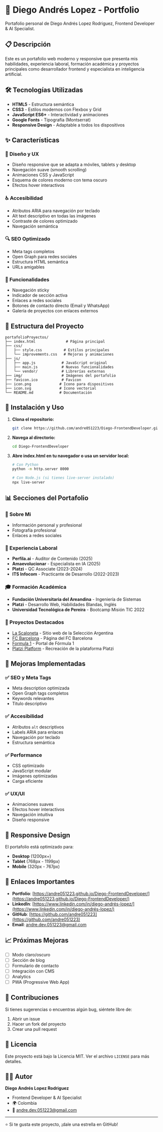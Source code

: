# 🚀 Diego Andrés Lopez - Portfolio

Portafolio personal de Diego Andrés Lopez Rodriguez, Frontend Developer & AI Specialist.

## 📋 Descripción

Este es un portafolio web moderno y responsive que presenta mis habilidades, experiencia laboral, formación académica y proyectos principales como desarrollador frontend y especialista en inteligencia artificial.

## 🛠️ Tecnologías Utilizadas

- **HTML5** - Estructura semántica
- **CSS3** - Estilos modernos con Flexbox y Grid
- **JavaScript ES6+** - Interactividad y animaciones
- **Google Fonts** - Tipografía (Montserrat)
- **Responsive Design** - Adaptable a todos los dispositivos

## ✨ Características

### 🎨 Diseño y UX
- Diseño responsive que se adapta a móviles, tablets y desktop
- Navegación suave (smooth scrolling)
- Animaciones CSS y JavaScript
- Esquema de colores moderno con tema oscuro
- Efectos hover interactivos

### ♿ Accesibilidad
- Atributos ARIA para navegación por teclado
- Alt text descriptivo en todas las imágenes
- Contraste de colores optimizado
- Navegación semántica

### 🔍 SEO Optimizado
- Meta tags completos
- Open Graph para redes sociales
- Estructura HTML semántica
- URLs amigables

### 📱 Funcionalidades
- Navegación sticky
- Indicador de sección activa
- Enlaces a redes sociales
- Botones de contacto directo (Email y WhatsApp)
- Galería de proyectos con enlaces externos

## 📁 Estructura del Proyecto

```
portafolioProyectos/
├── index.html              # Página principal
├── css/
│   ├── style.css          # Estilos principales
│   └── improvements.css   # Mejoras y animaciones
├── js/
│   ├── app.js            # JavaScript original
│   ├── main.js           # Nuevas funcionalidades
│   └── vendor/           # Librerías externas
├── img/                  # Imágenes del portafolio
├── favicon.ico           # Favicon
├── icon.png             # Icono para dispositivos
├── icon.svg             # Icono vectorial
└── README.md            # Documentación
```

## 🚀 Instalación y Uso

1. **Clona el repositorio:**
   ```bash
   git clone https://github.com/andre051223/Diego-FrontendDeveloper.git
   ```

2. **Navega al directorio:**
   ```bash
   cd Diego-FrontendDeveloper
   ```

3. **Abre index.html en tu navegador o usa un servidor local:**
   ```bash
   # Con Python
   python -m http.server 8000
   
   # Con Node.js (si tienes live-server instalado)
   npx live-server
   ```

## 📊 Secciones del Portafolio

### 👤 Sobre Mi
- Información personal y profesional
- Fotografía profesional
- Enlaces a redes sociales

### 💼 Experiencia Laboral
- **Perfila.ai** - Auditor de Contenido (2025)
- **Amaevolucionar** - Especialista en IA (2025)
- **Platzi** - QC Associate (2023-2024)
- **ITS Infocom** - Practicante de Desarrollo (2022-2023)

### 🎓 Formación Académica
- **Fundación Universitaria del Areandina** - Ingeniería de Sistemas
- **Platzi** - Desarrollo Web, Habilidades Blandas, Inglés
- **Universidad Tecnológica de Pereira** - Bootcamp Misión TIC 2022

### 🚀 Proyectos Destacados
- [La Scaloneta](https://andre051223.github.io/seleccionArgentina/) - Sitio web de la Selección Argentina
- [FC Barcelona](https://andre051223.github.io/fcBarcelona/) - Página del FC Barcelona
- [Formula 1](https://andre051223.github.io/Formula1/) - Portal de Fórmula 1
- [Platzi Platform](https://andre051223.github.io/platziPlatform/) - Recreación de la plataforma Platzi

## 🎯 Mejoras Implementadas

### ✅ SEO y Meta Tags
- Meta description optimizada
- Open Graph tags completos
- Keywords relevantes
- Título descriptivo

### ✅ Accesibilidad
- Atributos `alt` descriptivos
- Labels ARIA para enlaces
- Navegación por teclado
- Estructura semántica

### ✅ Performance
- CSS optimizado
- JavaScript modular
- Imágenes optimizadas
- Carga eficiente

### ✅ UX/UI
- Animaciones suaves
- Efectos hover interactivos
- Navegación intuitiva
- Diseño responsive

## 📱 Responsive Design

El portafolio está optimizado para:
- **Desktop** (1200px+)
- **Tablet** (768px - 1199px)
- **Mobile** (320px - 767px)

## 🔗 Enlaces Importantes

- **Portfolio**: [https://andre051223.github.io/Diego-FrontendDeveloper/](https://andre051223.github.io/Diego-FrontendDeveloper/)
- **LinkedIn**: [https://www.linkedin.com/in/diego-andrés-lopez/](https://www.linkedin.com/in/diego-andrés-lopez/)
- **GitHub**: [https://github.com/andre051223](https://github.com/andre051223)
- **Email**: andre.dev.051223@gmail.com

## 📈 Próximas Mejoras

- [ ] Modo claro/oscuro
- [ ] Sección de blog
- [ ] Formulario de contacto
- [ ] Integración con CMS
- [ ] Analytics
- [ ] PWA (Progressive Web App)

## 🤝 Contribuciones

Si tienes sugerencias o encuentras algún bug, siéntete libre de:
1. Abrir un issue
2. Hacer un fork del proyecto
3. Crear una pull request

## 📄 Licencia

Este proyecto está bajo la Licencia MIT. Ver el archivo `LICENSE` para más detalles.

## 👨‍💻 Autor

**Diego Andrés Lopez Rodriguez**
- Frontend Developer & AI Specialist
- 🌍 Colombia
- 📧 andre.dev.051223@gmail.com

---

⭐ Si te gusta este proyecto, ¡dale una estrella en GitHub!
